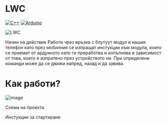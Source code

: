 # LWC
[![C++](https://img.shields.io/badge/c++-%2300599C.svg?style=for-the-badge&logo=c%2B%2B&logoColor=white)](http://cppreference.com/)
[![Arduino](https://img.shields.io/badge/Arduino-00979D?style=for-the-badge&logo=Arduino&logoColor=white)](https://www.arduino.cc/)


![LWC](https://user-images.githubusercontent.com/61556713/162579700-43c2ece0-820b-4bfc-b0a3-db23b27da614.png)

Начин на действие
Работи чрез връзка с блутуут модул и нашия телефон като през мобилния се изпращат инстукции към модула, които се приемат от ардуиното като ги преработва и изпълнява в зависимост от това, което е изпратено през устройството ни. При определени команди може да се движи напред, назад и да завива.



# Как работи?
![image](https://user-images.githubusercontent.com/61556713/162579582-e74c92e7-8e8b-4248-ac38-c334199108fa.png)


Схема на проекта

Инстукции за стартиране

